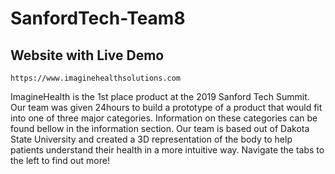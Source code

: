 # SanfordTech-Team8
## Website with Live Demo
```
https://www.imaginehealthsolutions.com
```

ImagineHealth is the 1st place product at the 2019 Sanford Tech Summit. Our team was given 24hours to build a prototype of a product that would fit into one of three major categories. Information on these categories can be found bellow in the information section. Our team is based out of Dakota State University and created a 3D representation of the body to help patients understand their health in a more intuitive way. Navigate the tabs to the left to find out more! 

